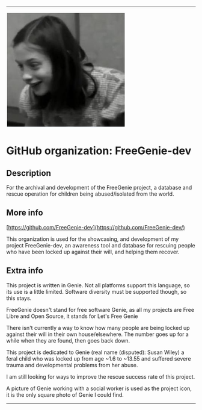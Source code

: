 
***

![Genie_working_with_Marilyn.JPG failed to load. The file may be missing or corrupt. Check the file path for errors first.](/AdditionalInfo/2/FreeGenie-dev/Genie_working_with_Marilyn.JPG)

# GitHub organization: FreeGenie-dev

## Description

For the archival and development of the FreeGenie project, a database and rescue operation for children being abused/isolated from the world.

## More info

[https://github.com/FreeGenie-dev](https://github.com/FreeGenie-dev/)

This organization is used for the showcasing, and development of my project FreeGenie-dev, an awareness tool and database for rescuing people who have been locked up against their will, and helping them recover.

## Extra info

This project is written in Genie. Not all platforms support this language, so its use is a little limited. Software diversity must be supported though, so this stays.

FreeGenie doesn't stand for free software Genie, as all my projects are Free Libre and Open Source, it stands for Let's Free Genie

There isn't currently a way to know how many people are being locked up against their will in their own house/elsewhere. The number goes up for a while when they are found, then goes back down.

This project is dedicated to Genie (real name (disputed): Susan Wiley) a feral child who was locked up from age ~1.6 to ~13.55 and suffered severe trauma and developmental problems from her abuse.

I am still looking for ways to improve the rescue success rate of this project.

A picture of Genie working with a social worker is used as the project icon, it is the only square photo of Genie I could find.

***
